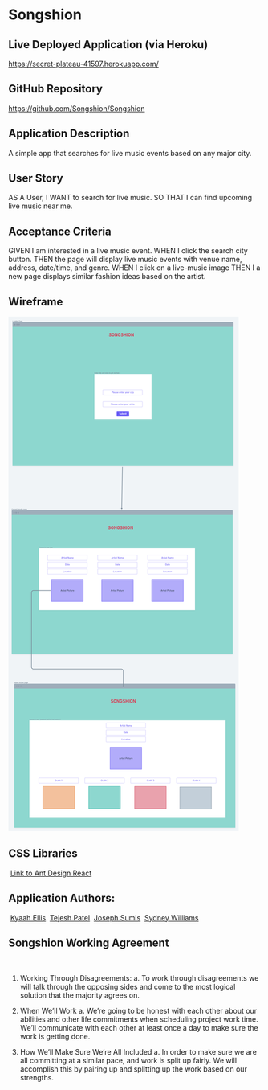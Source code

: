 # Songshion

## Live Deployed Application (via Heroku)
https://secret-plateau-41597.herokuapp.com/

## GitHub Repository
https://github.com/Songshion/Songshion
​

## Application Description
A simple app that searches for live music events based on any major city.

## User Story
AS A User,
I WANT to search for live music.
SO THAT I can find upcoming live music near me.

## Acceptance Criteria
GIVEN I am interested in a live music event.
WHEN I click the search city button.
THEN the page will display live music events with venue name, address, date/time, and genre.
WHEN I click on a live-music image
THEN I a new page displays similar fashion ideas based on the artist.

## Wireframe
<img src="./images/songshionwireframe.png" alt="screencap of Songshion wireframe" />


## CSS Libraries 
​
[Link to Ant Design React](https://ant.design/docs/react/introduce)
​
​
## Application Authors:
​
[Kyaah Ellis](https://github.com/KyaahB)
​
[Tejesh Patel](https://github.com/tejeshpatel)
​
[Joseph Sumis](https://github.com/JSumis)
​
[Sydney Williams](https://github.com/sydneyw-cyber)
​
​
## Songshion Working Agreement
​
1. Working Through Disagreements:
   a. To work through disagreements we will talk through the opposing sides and come to the most logical solution that the majority agrees on.
  
2. When We’ll Work 
   a. We’re going to be honest with each other about our abilities and other life commitments when scheduling project work time. We’ll communicate with each other at least once a day to make sure the work is getting done.
​
3. How We’ll Make Sure We’re All Included 
   a. In order to make sure we are all committing at a similar pace, and work is split up fairly. We will accomplish this by pairing up and splitting up the work based on our strengths.